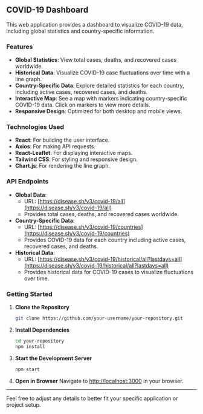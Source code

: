 ## COVID-19 Dashboard

This web application provides a dashboard to visualize COVID-19 data, including global statistics and country-specific information.

### Features
- **Global Statistics**: View total cases, deaths, and recovered cases worldwide.
- **Historical Data**: Visualize COVID-19 case fluctuations over time with a line graph.
- **Country-Specific Data**: Explore detailed statistics for each country, including active cases, recovered cases, and deaths.
- **Interactive Map**: See a map with markers indicating country-specific COVID-19 data. Click on markers to view more details.
- **Responsive Design**: Optimized for both desktop and mobile views.

### Technologies Used
- **React**: For building the user interface.
- **Axios**: For making API requests.
- **React-Leaflet**: For displaying interactive maps.
- **Tailwind CSS**: For styling and responsive design.
- **Chart.js**: For rendering the line graph.

### API Endpoints
- **Global Data**: 
  - URL: [https://disease.sh/v3/covid-19/all](https://disease.sh/v3/covid-19/all)
  - Provides total cases, deaths, and recovered cases worldwide.
- **Country-Specific Data**:
  - URL: [https://disease.sh/v3/covid-19/countries](https://disease.sh/v3/covid-19/countries)
  - Provides COVID-19 data for each country including active cases, recovered cases, and deaths.
- **Historical Data**:
  - URL: [https://disease.sh/v3/covid-19/historical/all?lastdays=all](https://disease.sh/v3/covid-19/historical/all?lastdays=all)
  - Provides historical data for COVID-19 cases to visualize fluctuations over time.

### Getting Started
1. **Clone the Repository**
   ```bash
   git clone https://github.com/your-username/your-repository.git
   ```

2. **Install Dependencies**
   ```bash
   cd your-repository
   npm install
   ```

3. **Start the Development Server**
   ```bash
   npm start
   ```

4. **Open in Browser**
   Navigate to [http://localhost:3000](http://localhost:3000) in your browser.

---

Feel free to adjust any details to better fit your specific application or project setup.

